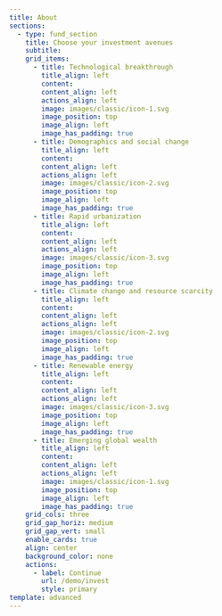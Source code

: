 ```yaml
---
title: About
sections:
  - type: fund_section
    title: Choose your investment avenues
    subtitle:
    grid_items:
      - title: Technological breakthrough
        title_align: left
        content:
        content_align: left
        actions_align: left
        image: images/classic/icon-1.svg
        image_position: top
        image_align: left
        image_has_padding: true
      - title: Demographics and social change
        title_align: left
        content:
        content_align: left
        actions_align: left
        image: images/classic/icon-2.svg
        image_position: top
        image_align: left
        image_has_padding: true
      - title: Rapid urbanization
        title_align: left
        content:
        content_align: left
        actions_align: left
        image: images/classic/icon-3.svg
        image_position: top
        image_align: left
        image_has_padding: true
      - title: Climate change and resource scarcity
        title_align: left
        content:
        content_align: left
        actions_align: left
        image: images/classic/icon-2.svg
        image_position: top
        image_align: left
        image_has_padding: true
      - title: Renewable energy
        title_align: left
        content:
        content_align: left
        actions_align: left
        image: images/classic/icon-3.svg
        image_position: top
        image_align: left
        image_has_padding: true
      - title: Emerging global wealth
        title_align: left
        content:
        content_align: left
        actions_align: left
        image: images/classic/icon-1.svg
        image_position: top
        image_align: left
        image_has_padding: true
    grid_cols: three
    grid_gap_horiz: medium
    grid_gap_vert: small
    enable_cards: true
    align: center
    background_color: none
    actions:
      - label: Continue
        url: /demo/invest
        style: primary
template: advanced
---
```

